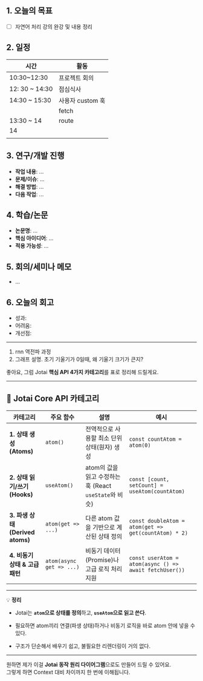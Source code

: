 

## 1. 오늘의 목표 
- [ ] 자연어 처리 강의 완강 및 내용 정리

## 2. 일정
| 시간             | 활동           |
| -------------- | ------------ |
| 10:30~12:30    | 프로젝트 회의      |
| 12: 30 ~ 14:30 | 점심식사         |
| 14:30 ~ 15:30  | 사용자 custom 훅 |
|                | fetch        |
| 13:30 ~ 14     | route        |
| 14             |              |
|                |              |

## 3. 연구/개발 진행
- **작업 내용**: ...
- **문제/이슈**: ...
- **해결 방법**: ...
- **다음 작업**: ...

## 4. 학습/논문
- **논문명**: ...
- **핵심 아이디어**: ...
- **적용 가능성**: ...

## 5. 회의/세미나 메모
- ...

## 6. 오늘의 회고
- 성과:
- 어려움:
- 개선점:

---
1. rnn 역전파 과정
2. 그래프 설명. 초기 기울기가 0일때, 왜 기울기 크기가 큰지?


좋아요, 그럼 Jotai **핵심 API 4가지 카테고리**를 표로 정리해 드릴게요.

---

## 📌 Jotai Core API 카테고리

|카테고리|주요 함수|설명|예시|
|---|---|---|---|
|**1. 상태 생성 (Atoms)**|`atom()`|전역적으로 사용할 최소 단위 상태(원자) 생성|`const countAtom = atom(0)`|
|**2. 상태 읽기/쓰기 (Hooks)**|`useAtom()`|atom의 값을 읽고 수정하는 훅 (React `useState`와 비슷)|`const [count, setCount] = useAtom(countAtom)`|
|**3. 파생 상태 (Derived atoms)**|`atom(get => ...)`|다른 atom 값을 기반으로 계산된 상태 정의|`const doubleAtom = atom(get => get(countAtom) * 2)`|
|**4. 비동기 상태 & 고급 패턴**|`atom(async get => ...)`|비동기 데이터(Promise)나 고급 로직 처리 지원|`const userAtom = atom(async () => await fetchUser())`|

---

💡 **정리**

- Jotai는 **`atom`으로 상태를 정의**하고, **`useAtom`으로 읽고 쓴다**.
    
- 필요하면 atom끼리 연결(파생 상태)하거나 비동기 로직을 바로 atom 안에 넣을 수 있다.
    
- 구조가 단순해서 배우기 쉽고, 불필요한 리렌더링이 거의 없다.
    

---

원하면 제가 이걸 **Jotai 동작 원리 다이어그램**으로도 만들어 드릴 수 있어요.  
그렇게 하면 Context 대비 차이까지 한 번에 이해됩니다.